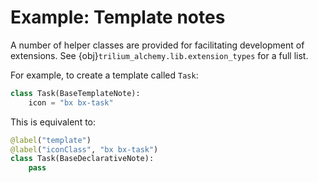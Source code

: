 # Example: Template notes

A number of helper classes are provided for facilitating development of extensions. See {obj}`trilium_alchemy.lib.extension_types` for a full list.

For example, to create a template called `Task`:

```python
class Task(BaseTemplateNote):
    icon = "bx bx-task"
```

This is equivalent to:

```python
@label("template")
@label("iconClass", "bx bx-task")
class Task(BaseDeclarativeNote):
    pass
```
